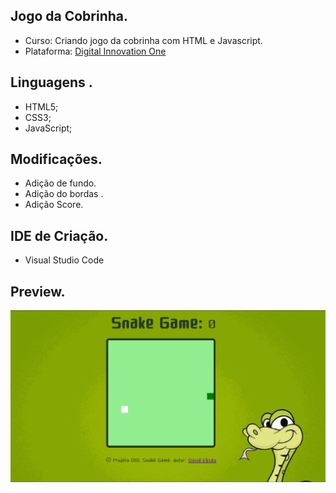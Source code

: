 ## Jogo da Cobrinha.

* Curso: Criando jogo da cobrinha com HTML e Javascript.
* Plataforma: [Digital Innovation One](https://digitalinnovation.one/ )


## Linguagens .

* HTML5;
* CSS3;
* JavaScript;

  

## Modificações.

* Adição de fundo.
* Adição do bordas .
* Adição Score.

  

## IDE de Criação.	

* Visual Studio Code

  

## Preview.

<p align="center"><img src="./assets/img/cobrinha.gif" title="Snake Game - DIO"></p>
